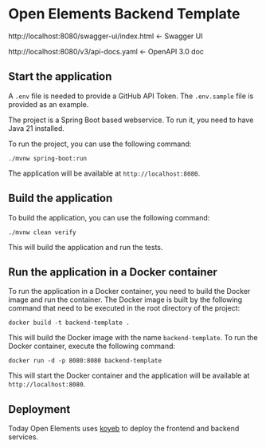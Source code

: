 # Open Elements Backend Template

http://localhost:8080/swagger-ui/index.html <- Swagger UI

http://localhost:8080/v3/api-docs.yaml <- OpenAPI 3.0 doc

## Start the application

A `.env` file is needed to provide a GitHub API Token. The `.env.sample` file is provided as an example.

The project is a Spring Boot based webservice. To run it, you need to have Java 21 installed.

To run the project, you can use the following command:

```shell
./mvnw spring-boot:run
```

The application will be available at `http://localhost:8080`.

## Build the application

To build the application, you can use the following command:

```shell
./mvnw clean verify
```

This will build the application and run the tests.

## Run the application in a Docker container

To run the application in a Docker container, you need to build the Docker image and run the container.
The Docker image is built by the following command that need to be executed in the root directory of the project:

```shell
docker build -t backend-template .
```

This will build the Docker image with the name `backend-template`.
To run the Docker container, execute the following command:

```shell
docker run -d -p 8080:8080 backend-template
```

This will start the Docker container and the application will be available at `http://localhost:8080`.

## Deployment

Today Open Elements uses [koyeb](https://www.koyeb.com) to deploy the frontend and backend services.